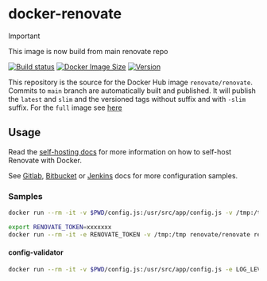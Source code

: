 # docker-renovate

> [!IMPORTANT]
> This image is now build from main renovate repo

[![Build status](https://github.com/renovatebot/docker-renovate/actions/workflows/build.yml/badge.svg)](https://github.com/renovatebot/docker-renovate/actions?query=workflow%3Abuild)
[![Docker Image Size](https://img.shields.io/docker/image-size/renovate/renovate/latest)](https://hub.docker.com/r/renovate/renovate)
[![Version](https://img.shields.io/docker/v/renovate/renovate/latest)](https://hub.docker.com/r/renovate/renovate)

This repository is the source for the Docker Hub image `renovate/renovate`.
Commits to `main` branch are automatically built and published.
It will publish the `latest` and `slim` and the versioned tags without suffix and with `-slim` suffix.
For the `full` image see [here](https://github.com/renovatebot/docker-renovate-full)

## Usage

Read the [self-hosting docs](https://docs.renovatebot.com/getting-started/running/#self-hosting-renovate) for more information on how to self-host Renovate with Docker.

See [Gitlab](./docs/gitlab.md), [Bitbucket](./docs/bitbucket.md) or [Jenkins](./docs/jenkins.md) docs for more configuration samples.

### Samples

```sh
docker run --rm -it -v $PWD/config.js:/usr/src/app/config.js -v /tmp:/tmp -e LOG_LEVEL=debug renovate/renovate --include-forks=true renovate-tests/gomod1
```

```sh
export RENOVATE_TOKEN=xxxxxxx
docker run --rm -it -e RENOVATE_TOKEN -v /tmp:/tmp renovate/renovate renovate-tests/gomod1
```

#### config-validator

```sh
docker run --rm -it -v $PWD/config.js:/usr/src/app/config.js -e LOG_LEVEL=debug renovate/renovate renovate-config-validator
```
